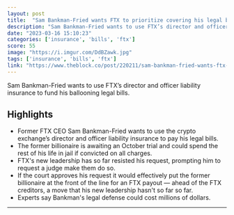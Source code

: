```yaml
---
layout: post
title:  "Sam Bankman-Fried wants FTX to prioritize covering his legal bills"
description: "Sam Bankman-Fried wants to use FTX’s director and officer liability insurance to fund his ballooning legal bills."
date: "2023-03-16 15:10:23"
categories: ['insurance', 'bills', 'ftx']
score: 55
image: "https://i.imgur.com/DdBZawk.jpg"
tags: ['insurance', 'bills', 'ftx']
link: "https://www.theblock.co/post/220211/sam-bankman-fried-wants-ftx-to-prioritize-covering-his-legal-bills?utm_source=cryptopanic&amp;utm_medium=rss"
---
```


Sam Bankman-Fried wants to use FTX’s director and officer liability insurance to fund his ballooning legal bills.

## Highlights

- Former FTX CEO Sam Bankman-Fried wants to use the crypto exchange’s director and officer liability insurance to pay his legal bills.
- The former billionaire is awaiting an October trial and could spend the rest of his life in jail if convicted on all charges.
- FTX's new leadership has so far resisted his request, prompting him to request a judge make them do so.
- If the court approves his request it would effectively put the former billionaire at the front of the line for an FTX payout — ahead of the FTX creditors, a move that his new leadership hasn't so far so far.
- Experts say Bankman's legal defense could cost millions of dollars.

---
